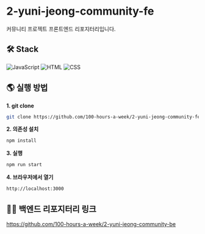 # 2-yuni-jeong-community-fe
커뮤니티 프로젝트 프론트엔드 리포지터리입니다.

## 🛠️ Stack
![JavaScript](https://img.shields.io/badge/JavaScript-F7DF1E?style=for-the-badge&logo=javascript&logoColor=black)
![HTML](https://img.shields.io/badge/HTML5-E34F26?style=for-the-badge&logo=html5&logoColor=white)
![CSS](https://img.shields.io/badge/CSS3-1572B6?style=for-the-badge&logo=css3&logoColor=white)

## 🌎 실행 방법
**1. git clone**
```bash
git clone https://github.com/100-hours-a-week/2-yuni-jeong-community-fe.git
```

**2. 의존성 설치**
```bash
npm install
```

**3. 실행**
```bash
npm run start
```

**4. 브라우저에서 열기**
```
http://localhost:3000
```

## 👨‍💻 백엔드 리포지터리 링크
https://github.com/100-hours-a-week/2-yuni-jeong-community-be